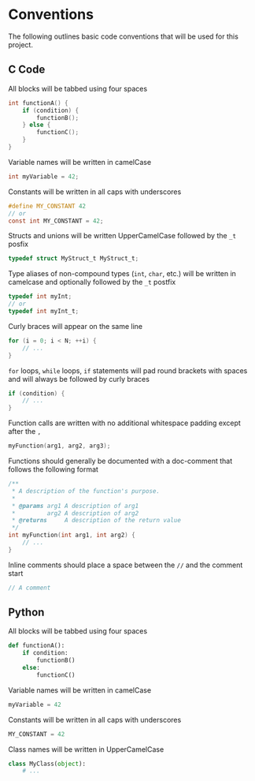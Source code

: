 # Conventions

The following outlines basic code conventions that will be used for this project.

## C Code

All blocks will be tabbed using four spaces

```c
int functionA() {
    if (condition) {
        functionB();
    } else {
        functionC();
    }
}
```

Variable names will be written in camelCase

```c
int myVariable = 42;
```

Constants will be written in all caps with underscores

```c
#define MY_CONSTANT 42
// or
const int MY_CONSTANT = 42;
```

Structs and unions will be written UpperCamelCase followed by the `_t` posfix

```c
typedef struct MyStruct_t MyStruct_t;
```

Type aliases of non-compound types (`int`, `char`, etc.) will be written in camelcase and optionally followed by the `_t` postfix

```c
typedef int myInt;
// or
typedef int myInt_t;
```

Curly braces will appear on the same line

```c 
for (i = 0; i < N; ++i) {
    // ...
}
```

`for` loops, `while` loops, `if` statements will pad round brackets with spaces and will always be followed by curly braces

```c
if (condition) {
    // ...
}
```

Function calls are written with no additional whitespace padding except after the `,`

```c
myFunction(arg1, arg2, arg3);
```

Functions should generally be documented with a doc-comment that follows the following format

```c
/**
 * A description of the function's purpose.
 * 
 * @params arg1 A description of arg1
 *         arg2 A description of arg2
 * @returns     A description of the return value
 */
int myFunction(int arg1, int arg2) {
    // ...
}
```

Inline comments should place a space between the `//` and the comment start

```c
// A comment
```

## Python

All blocks will be tabbed using four spaces

```python
def functionA():
    if condition:
        functionB()
    else:
        functionC()
```

Variable names will be written in camelCase

```python
myVariable = 42
```

Constants will be written in all caps with underscores

```python
MY_CONSTANT = 42
```

Class names will be written in UpperCamelCase

```python
class MyClass(object):
    # ...
```